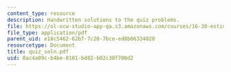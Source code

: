 ```yaml
---
content_type: resource
description: Handwritten solutions to the quiz problems.
file: https://ol-ocw-studio-app-qa.s3.amazonaws.com/courses/16-30-estimation-and-control-of-aerospace-systems-spring-2004/0ac4a09cb4be8101bd82b02c30f708d2_quiz_soln.pdf
file_type: application/pdf
parent_uid: e18c5462-62b7-7c20-7bce-ed8b06334820
resourcetype: Document
title: quiz_soln.pdf
uid: 0ac4a09c-b4be-8101-bd82-b02c30f708d2
---
```

